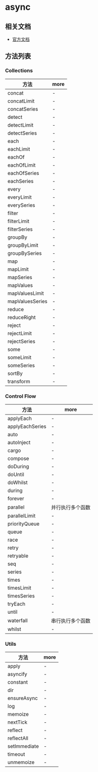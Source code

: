 # async

## 相关文档

- [官方文档](http://caolan.github.io/async/)

## 方法列表

### Collections

方法              | more
--------------- | ----
concat          | -
concatLimit     | -
concatSeries    | -
detect          | -
detectLimit     | -
detectSeries    | -
each            | -
eachLimit       | -
eachOf          | -
eachOfLimit     | -
eachOfSeries    | -
eachSeries      | -
every           | -
everyLimit      | -
everySeries     | -
filter          | -
filterLimit     | -
filterSeries    | -
groupBy         | -
groupByLimit    | -
groupBySeries   | -
map             | -
mapLimit        | -
mapSeries       | -
mapValues       | -
mapValuesLimit  | -
mapValuesSeries | -
reduce          | -
reduceRight     | -
reject          | -
rejectLimit     | -
rejectSeries    | -
some            | -
someLimit       | -
someSeries      | -
sortBy          | -
transform       | -

### Control Flow

方法              | more
--------------- | --------
applyEach       | -
applyEachSeries | -
auto            | -
autoInject      | -
cargo           | -
compose         | -
doDuring        | -
doUntil         | -
doWhilst        | -
during          | -
forever         | -
parallel        | 并行执行多个函数
parallelLimit   | -
priorityQueue   | -
queue           | -
race            | -
retry           | -
retryable       | -
seq             | -
series          | -
times           | -
timesLimit      | -
timesSeries     | -
tryEach         | -
until           | -
waterfall       | 串行执行多个函数
whilst          | -

### Utils

方法           | more
------------ | ----
apply        | -
asyncify     | -
constant     | -
dir          | -
ensureAsync  | -
log          | -
memoize      | -
nextTick     | -
reflect      | -
reflectAll   | -
setImmediate | -
timeout      | -
unmemoize    | -
